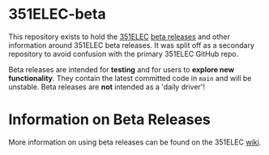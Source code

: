 # 351ELEC-beta
This repository exists to hold the [351ELEC](https://github.com/351ELEC/351ELEC) [beta releases](https://github.com/351ELEC/351ELEC-beta/releases) and other information around 351ELEC beta releases.  It was split off as a secondary repository to avoid confusion with the primary 351ELEC GitHub repo.

Beta releases are intended for **testing** and for users to **explore new functionality**.  They contain the latest committed code in `main` and will be unstable. Beta releases are **not** intended as a 'daily driver'!

# Information on Beta Releases
More information on using beta releases can be found on the 351ELEC [wiki](https://github.com/351ELEC/351ELEC/wiki/Contributing-to-351ELEC#beta-builds).
